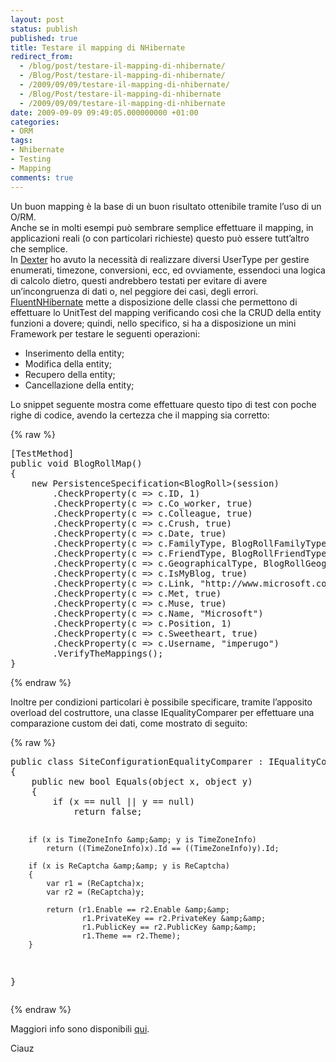 ```yaml
---
layout: post
status: publish
published: true
title: Testare il mapping di NHibernate
redirect_from: 
  - /blog/post/testare-il-mapping-di-nhibernate/
  - /Blog/Post/testare-il-mapping-di-nhibernate/
  - /2009/09/09/testare-il-mapping-di-nhibernate/
  - /Blog/Post/testare-il-mapping-di-nhibernate
  - /2009/09/09/testare-il-mapping-di-nhibernate
date: 2009-09-09 09:49:05.000000000 +01:00
categories:
- ORM
tags:
- Nhibernate
- Testing
- Mapping
comments: true
---
```

<p>Un buon mapping &egrave; la base di un buon risultato ottenibile tramite l&rsquo;uso di un O/RM.    <br />
Anche se in molti esempi pu&ograve; sembrare semplice effettuare il mapping, in applicazioni reali (o con particolari richieste) questo pu&ograve; essere tutt&rsquo;altro che semplice.     <br />
In <a title="Dexter Blog Engine" target="_blank" href="http://imperugo.tostring.it/About/Dexter">Dexter</a> ho avuto la necessit&agrave; di realizzare diversi UserType per gestire enumerati, timezone, conversioni, ecc, ed ovviamente, essendoci una logica di calcolo dietro, questi andrebbero testati per evitare di avere un&rsquo;incongruenza di dati o, nel peggiore dei casi, degli errori.     <br />
<a title="FluentNHibernate" rel="nofollow" target="_blank" href="http://fluentnhibernate.org/">FluentNHibernate</a> mette a disposizione delle classi che permettono di effettuare lo UnitTest del mapping verificando cos&igrave; che la CRUD della entity funzioni a dovere; quindi, nello specifico, si ha a disposizione un mini Framework per testare le seguenti operazioni:</p>
<ul>
    <li>Inserimento della entity;</li>
    <li>Modifica della entity;</li>
    <li>Recupero della entity;</li>
    <li>Cancellazione della entity;</li>
</ul>
<p>Lo snippet seguente mostra come effettuare questo tipo di test con poche righe di codice, avendo la certezza che il mapping sia corretto:</p>
{% raw %}<pre class="brush: csharp; ruler: true;">
[TestMethod]
public void BlogRollMap()
{
    new PersistenceSpecification&lt;BlogRoll&gt;(session)
        .CheckProperty(c =&gt; c.ID, 1)
        .CheckProperty(c =&gt; c.Co_worker, true)
        .CheckProperty(c =&gt; c.Colleague, true)
        .CheckProperty(c =&gt; c.Crush, true)
        .CheckProperty(c =&gt; c.Date, true)
        .CheckProperty(c =&gt; c.FamilyType, BlogRollFamilyType.Sibling)
        .CheckProperty(c =&gt; c.FriendType, BlogRollFriendType.Contact)
        .CheckProperty(c =&gt; c.GeographicalType, BlogRollGeographicalType.Neighbor)
        .CheckProperty(c =&gt; c.IsMyBlog, true)
        .CheckProperty(c =&gt; c.Link, &quot;http://www.microsoft.com&quot;)
        .CheckProperty(c =&gt; c.Met, true)
        .CheckProperty(c =&gt; c.Muse, true)
        .CheckProperty(c =&gt; c.Name, &quot;Microsoft&quot;)
        .CheckProperty(c =&gt; c.Position, 1)
        .CheckProperty(c =&gt; c.Sweetheart, true)
        .CheckProperty(c =&gt; c.Username, &quot;imperugo&quot;)
        .VerifyTheMappings();
}</pre>{% endraw %}
<p>Inoltre per condizioni particolari &egrave; possibile specificare, tramite l&rsquo;apposito overload del costruttore, una classe IEqualityComparer per effettuare una comparazione custom dei dati, come mostrato di seguito:</p>
{% raw %}<pre class="brush: csharp; ruler: true;">
public class SiteConfigurationEqualityComparer : IEqualityComparer
{
    public new bool Equals(object x, object y)
    {
        if (x == null || y == null)
            return false;

        if (x is TimeZoneInfo &amp;&amp; y is TimeZoneInfo)
            return ((TimeZoneInfo)x).Id == ((TimeZoneInfo)y).Id;

        if (x is ReCaptcha &amp;&amp; y is ReCaptcha)
        {
            var r1 = (ReCaptcha)x;
            var r2 = (ReCaptcha)y;

            return (r1.Enable == r2.Enable &amp;&amp;
                    r1.PrivateKey == r2.PrivateKey &amp;&amp;
                    r1.PublicKey == r2.PublicKey &amp;&amp;
                    r1.Theme == r2.Theme);
        }
}</pre>{% endraw %}
<p>Maggiori info sono disponibili <a title="FluentMapping Persistance Service" rel="nofollow" target="_blank" href="http://wiki.fluentnhibernate.org/Persistence_specification_testing">qui</a>.</p>
<p>Ciauz</p>
